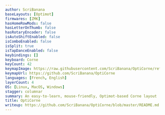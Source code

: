 ```yaml
---
author: ScriBanana
baseLayouts: [Optimot]
firmwares: [ZMK]
hasHomeRowMods: false
hasLetterOnThumb: false
hasRotaryEncoder: false
isAutoShiftEnabled: false
isComboEnabled: false
isSplit: true
isTapDanceEnabled: false
keybindings: []
keyboard: Corne
keyCount: 42
keymapImage: https://raw.githubusercontent.com/ScriBanana/OptiCorne/refs/heads/master/Illustrations/CorneOptimot.webp
keymapUrl: https://github.com/ScriBanana/OptiCorne
languages: [French, English]
layerCount: 4
OS: [Linux, MacOS, Windows]
stagger: columnar
summary: An easy-to-learn, mouse-friendly, Optimot-based Corne layout
title: OptiCorne
writeup: https://github.com/ScriBanana/OptiCorne/blob/master/README.md
---
```

